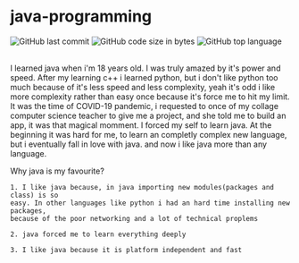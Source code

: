 # java-programming
![GitHub last commit](https://img.shields.io/github/last-commit/AbhilashTUofficial/java-programming?color=orange&label=Last%20Commit%3A&style=for-the-badge)
![GitHub code size in bytes](https://img.shields.io/github/languages/code-size/AbhilashTUofficial/java-programming?color=orange&label=Repo%20Size%3A&style=for-the-badge)
![GitHub top language](https://img.shields.io/github/languages/top/AbhilashTUofficial/java-programming?color=orange&style=for-the-badge)
<br/><br/>
  
I learned java when i'm 18 years old. I was truly amazed by it's power and speed. After my learning c++ i learned 
python, but i don't like python too much because of it's less speed and less complexity, yeah it's odd i like more 
complexity rather than easy once because it's force me to hit my limit. 
It was the time of COVID-19 pandemic, i requested to once of my collage computer science teacher to give me a project, and she told me to build an app, it was that magical momment. I forced my self to learn java. At the beginning it was hard for me, to learn an completly complex new language, but i eventually fall in love with java.
and now i like java more than any language.


Why java is my favourite?
	
	1. I like java because, in java importing new modules(packages and class) is so
	easy. In other languages like python i had an hard time installing new packages,
	because of the poor networking and a lot of technical proplems

	2. java forced me to learn everything deeply

	3. I like java because it is platform independent and fast

